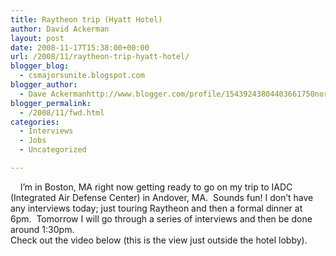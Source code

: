 ```yaml
---
title: Raytheon trip (Hyatt Hotel)
author: David Ackerman
layout: post
date: 2008-11-17T15:38:00+00:00
url: /2008/11/raytheon-trip-hyatt-hotel/
blogger_blog:
  - csmajorsunite.blogspot.com
blogger_author:
  - Dave Ackermanhttp://www.blogger.com/profile/15439243804403661750noreply@blogger.com
blogger_permalink:
  - /2008/11/fwd.html
categories:
  - Interviews
  - Jobs
  - Uncategorized

---
```

<div>
      I&#8217;m in Boston, MA right now getting ready to go on my trip to IADC (Integrated Air Defense Center) in Andover, MA.  Sounds fun! I don&#8217;t have any interviews today; just touring Raytheon and then a formal dinner at 6pm.  Tomorrow I will go through a series of interviews and then be done around 1:30pm.
</div>

<div>
</div>

<div>
  Check out the video below (this is the view just outside the hotel lobby).
</div>

<div>
</div>